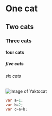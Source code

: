 # One cat
## Two cats
### Three cats
#### four cats
##### five cats
###### six cats

![Image of Yaktocat](https://octodex.github.com/images/yaktocat.png)

``` csharp
var a=1;
var b=2;
var c=a+b;
```
